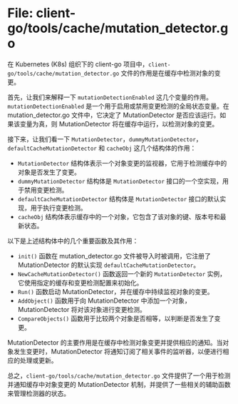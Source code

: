 # File: client-go/tools/cache/mutation_detector.go

在 Kubernetes (K8s) 组织下的 client-go 项目中，`client-go/tools/cache/mutation_detector.go` 文件的作用是在缓存中检测对象的变更。

首先，让我们来解释一下 `mutationDetectionEnabled` 这几个变量的作用。`mutationDetectionEnabled` 是一个用于启用或禁用变更检测的全局状态变量。在 mutation_detector.go 文件中，它决定了 MutationDetector 是否应该运行。如果该变量为真，则 MutationDetector 将在缓存中运行，以检测对象的变更。

接下来，让我们看一下 `MutationDetector`，`dummyMutationDetector`，`defaultCacheMutationDetector` 和 `cacheObj` 这几个结构体的作用：

- `MutationDetector` 结构体表示一个对象变更的监视器，它用于检测缓存中的对象是否发生了变更。
- `dummyMutationDetector` 结构体是 `MutationDetector` 接口的一个空实现，用于禁用变更检测。
- `defaultCacheMutationDetector` 结构体是 `MutationDetector` 接口的默认实现，用于执行变更检测。
- `cacheObj` 结构体表示缓存中的一个对象，它包含了该对象的键、版本号和最新状态。

以下是上述结构体中的几个重要函数及其作用：

- `init()` 函数在 mutation_detector.go 文件被导入时被调用，它注册了 MutationDetector 的默认实现 `defaultCacheMutationDetector`。
- `NewCacheMutationDetector()` 函数返回一个新的 `MutationDetector` 实例，它使用指定的缓存和变更检测配置来初始化。
- `Run()` 函数启动 MutationDetector，并在缓存中持续监视对象的变更。
- `AddObject()` 函数用于向 MutationDetector 中添加一个对象，MutationDetector 将对该对象进行变更检测。
- `CompareObjects()` 函数用于比较两个对象是否相等，以判断是否发生了变更。

MutationDetector 的主要作用是在缓存中检测对象变更并提供相应的通知。当对象发生变更时，MutationDetector 将通知订阅了相关事件的监听器，以便进行相应的处理或更新。

总之，`client-go/tools/cache/mutation_detector.go` 文件提供了一个用于检测并通知缓存中对象变更的 MutationDetector 机制，并提供了一些相关的辅助函数来管理检测器的状态。

